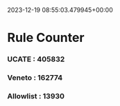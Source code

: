 2023-12-19 08:55:03.479945+00:00
# Rule Counter 
 ### UCATE : 405832

 ### Veneto : 162774

 ### Allowlist : 13930